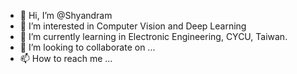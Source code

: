 - 👋 Hi, I’m @Shyandram
- 👀 I’m interested in Computer Vision and Deep Learning
- 🌱 I’m currently learning in Electronic Engineering, CYCU, Taiwan.
- 💞️ I’m looking to collaborate on ...
- 📫 How to reach me ...

<!---
Shyandram/Shyandram is a ✨ special ✨ repository because its `README.md` (this file) appears on your GitHub profile.
You can click the Preview link to take a look at your changes.
--->
